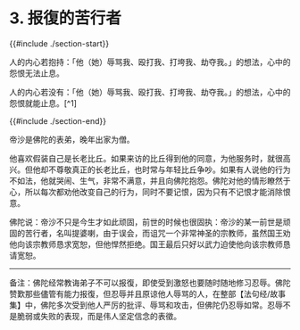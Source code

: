 # 3. 报復的苦行者
{{#include ./section-start}}

人的内心若抱持：「他（她）辱骂我、殴打我、打垮我、劫夺我。」的想法，心中的怨恨无法止息。



人的内心若没有：「他（她）辱骂我、殴打我、打垮我、劫夺我。」的想法，心中的怨恨就能止息。[^1]

{{#include ./section-end}}

帝沙是佛陀的表弟，晚年出家为僧。

他喜欢假装自己是长老比丘。如果来访的比丘得到他的同意，为他服务时，就很高兴。但他却不尊敬真正的长老比丘，也时常与年轻比丘争吵。如果有人说他的行为不如法，他就哭闹、生气，非常不满意，并且向佛陀抱怨。佛陀对他的情形瞭然于心，所以每次都劝他改变自己的行为，同时不要记恨，因为只有不记恨才能消除恨意。

佛陀说：帝沙不只是今生才如此顽固，前世的时候也很固执：帝沙的某一前世是顽固的苦行者，名叫提婆喇，由于误会，而诅咒一个非常神圣的宗教师，虽然国王劝他向该宗教师恳求宽恕，但他悍然拒绝。国王最后只好以武力迫使他向该宗教师恳请宽恕。


---



备注：佛陀经常教诲弟子不可以报復，即使受到激怒也要随时随地修习忍辱。佛陀赞歎那些儘管有能力报復，但忍辱并且原谅他人辱骂的人，在整部【法句经/故事集】中，佛陀多次受到他人严厉的批评、辱骂和攻击，但佛陀仍忍辱如常。忍辱不是脆弱或失败的表现，而是伟人坚定信念的表徵。

